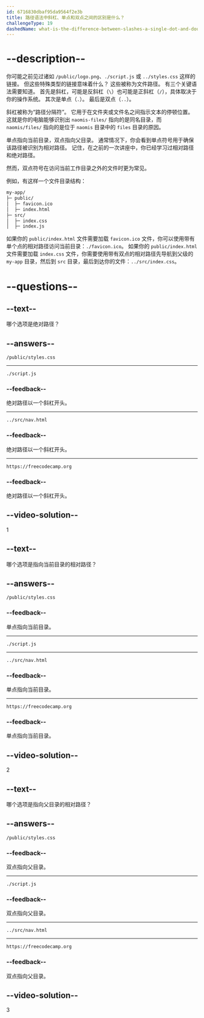 ```yaml
---
id: 6716830dbaf95da9564f2e3b
title: 路径语法中斜杠、单点和双点之间的区别是什么？
challengeType: 19
dashedName: what-is-the-difference-between-slashes-a-single-dot-and-double-dot-in-path-syntax
---
```


# --description--

你可能之前见过诸如 `/public/logo.png`、`./script.js` 或 `../styles.css` 这样的链接。 但这些特殊类型的链接意味着什么？ 这些被称为文件路径。 有三个关键语法需要知道。 首先是斜杠，可能是反斜杠（`\`）也可能是正斜杠（`/`），具体取决于你的操作系统。 其次是单点（`.`）。 最后是双点（`..`）。

斜杠被称为“路径分隔符”。 它用于在文件夹或文件名之间指示文本的停顿位置。 这就是你的电脑能够识别出 `naomis-files/` 指向的是同名目录，而 `naomis/files/` 指向的是位于 `naomis` 目录中的 `files` 目录的原因。

单点指向当前目录，双点指向父目录。 通常情况下，你会看到单点符号用于确保该路径被识别为相对路径。 记住，在之前的一次讲座中，你已经学习过相对路径和绝对路径。

然而，双点符号在访问当前工作目录之外的文件时更为常见。

例如，有这样一个文件目录结构：

```sh
my-app/
├─ public/
│  ├─ favicon.ico
│  ├─ index.html
├─ src/
│  ├─ index.css
│  ├─ index.js
```

如果你的 `public/index.html` 文件需要加载 `favicon.ico` 文件，你可以使用带有单个点的相对路径访问当前目录：`./favicon.ico`。 如果你的 `public/index.html` 文件需要加载 `index.css` 文件，你需要使用带有双点的相对路径先导航到父级的 `my-app` 目录，然后到 `src` 目录，最后到达你的文件：`../src/index.css`。

# --questions--

## --text--

哪个选项是绝对路径？

## --answers--

`/public/styles.css`

---

`./script.js`

### --feedback--

绝对路径以一个斜杠开头。

---

`../src/nav.html`

### --feedback--

绝对路径以一个斜杠开头。

---

`https://freecodecamp.org`

### --feedback--

绝对路径以一个斜杠开头。

## --video-solution--

1

## --text--

哪个选项是指向当前目录的相对路径？

## --answers--

`/public/styles.css`

### --feedback--

单点指向当前目录。

---

`./script.js`

---

`../src/nav.html`

### --feedback--

单点指向当前目录。

---

`https://freecodecamp.org`

### --feedback--

单点指向当前目录。

## --video-solution--

2

## --text--

哪个选项是指向父目录的相对路径？

## --answers--

`/public/styles.css`

### --feedback--

双点指向父目录。

---

`./script.js`

### --feedback--

双点指向父目录。

---

`../src/nav.html`

---

`https://freecodecamp.org`

### --feedback--

双点指向父目录。

## --video-solution--

3
